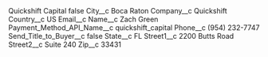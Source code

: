 <?xml version="1.0" encoding="UTF-8"?>
<CustomMetadata xmlns="http://soap.sforce.com/2006/04/metadata" xmlns:xsi="http://www.w3.org/2001/XMLSchema-instance" xmlns:xsd="http://www.w3.org/2001/XMLSchema">
    <label>Quickshift Capital</label>
    <protected>false</protected>
    <values>
        <field>City__c</field>
        <value xsi:type="xsd:string">Boca Raton</value>
    </values>
    <values>
        <field>Company__c</field>
        <value xsi:type="xsd:string">Quickshift</value>
    </values>
    <values>
        <field>Country__c</field>
        <value xsi:type="xsd:string">US</value>
    </values>
    <values>
        <field>Email__c</field>
        <value xsi:nil="true"/>
    </values>
    <values>
        <field>Name__c</field>
        <value xsi:type="xsd:string">Zach Green</value>
    </values>
    <values>
        <field>Payment_Method_API_Name__c</field>
        <value xsi:type="xsd:string">quickshift_capital</value>
    </values>
    <values>
        <field>Phone__c</field>
        <value xsi:type="xsd:string">(954) 232-7747</value>
    </values>
    <values>
        <field>Send_Title_to_Buyer__c</field>
        <value xsi:type="xsd:boolean">false</value>
    </values>
    <values>
        <field>State__c</field>
        <value xsi:type="xsd:string">FL</value>
    </values>
    <values>
        <field>Street1__c</field>
        <value xsi:type="xsd:string">2200 Butts Road</value>
    </values>
    <values>
        <field>Street2__c</field>
        <value xsi:type="xsd:string">Suite 240</value>
    </values>
    <values>
        <field>Zip__c</field>
        <value xsi:type="xsd:string">33431</value>
    </values>
</CustomMetadata>
